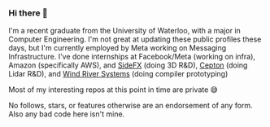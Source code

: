 ### Hi there 👋

I'm a recent graduate from the University of Waterloo, with a major in Computer Engineering. I'm not great at updating these public profiles these days, but I'm currently employed by Meta working on Messaging Infrastructure. I've done internships at Facebook/Meta (working on infra), Amazon (specifically AWS), and [SideFX](https://www.sidefx.com/) (doing 3D R&D), [Cepton](https://www.cepton.com/) (doing Lidar R&D), and [Wind River Systems](https://www.windriver.com/) (doing compiler prototyping)

Most of my interesting repos at this point in time are private 😅

No follows, stars, or features otherwise are an endorsement of any form. Also any bad code here isn't mine. 


<!--
**danielmccormick/danielmccormick** is a ✨ _special_ ✨ repository because its `README.md` (this file) appears on your GitHub profile.

Here are some ideas to get you started:

- 🔭 I’m currently working on ...
- 🌱 I’m currently learning ...
- 👯 I’m looking to collaborate on ...
- 🤔 I’m looking for help with ...
- 💬 Ask me about ...
- 📫 How to reach me: ...
- 😄 Pronouns: ...
- ⚡ Fun fact: ...
-->
